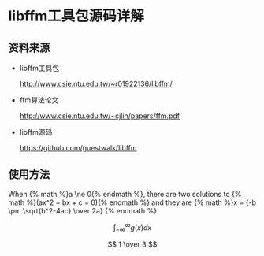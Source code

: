 # libffm工具包源码详解

## 资料来源

* libffm工具包

  http://www.csie.ntu.edu.tw/~r01922136/libffm/

* ffm算法论文

  http://www.csie.ntu.edu.tw/~cjlin/papers/ffm.pdf

* libffm源码

  https://github.com/guestwalk/libffm


## 使用方法

When {% math %}a \ne 0{% endmath %}, there are two solutions to {% math %}(ax^2 + bx + c = 0){% endmath %} and they are {% math %}x = {-b \pm \sqrt{b^2-4ac} \over 2a}.{% endmath %}

$$ \int_{-\infty}^\infty g(x) dx $$

$$ 1 \over 3 $$
